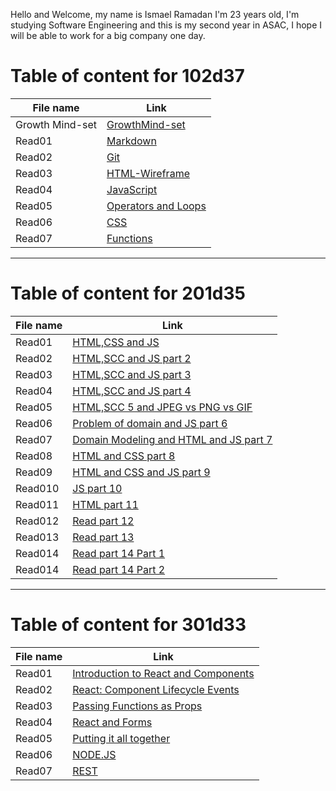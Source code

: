 Hello and Welcome, my name is Ismael Ramadan I'm 23 years old, I'm studying Software Engineering and this is my second year in ASAC, I hope I will be able to work for a big company one day.


# Table of content for 102d37

File name | Link
----------|---------
Growth Mind-set | [GrowthMind-set](https://ismaellebzo.github.io/reading-notes/102/GrowthMind-set)
Read01 | [Markdown](https://ismaellebzo.github.io/reading-notes/102/Markdown)
Read02 | [Git](https://ismaellebzo.github.io/reading-notes/102/Git)
Read03 | [HTML-Wireframe](https://ismaellebzo.github.io/reading-notes/102/read3)
Read04 | [JavaScript](https://ismaellebzo.github.io/reading-notes/102/read4)
Read05 | [Operators and Loops](https://ismaellebzo.github.io/reading-notes/102/read5)
Read06 | [CSS](https://ismaellebzo.github.io/reading-notes/102/read6)
Read07 | [Functions](https://ismaellebzo.github.io/reading-notes/102/read7)

--------
# Table of content for 201d35

File name | Link
----------|---------
Read01 | [HTML,CSS and JS](https://ismaellebzo.github.io/reading-notes/201/read1.2)
Read02 | [HTML,SCC and JS part 2](https://ismaellebzo.github.io/reading-notes/201/read2.2)
Read03 | [HTML,SCC and JS part 3](https://ismaellebzo.github.io/reading-notes/201/read3.2)
Read04 | [HTML,SCC and JS part 4](https://ismaellebzo.github.io/reading-notes/201/read4.2)
Read05 | [HTML,SCC 5 and JPEG vs PNG vs GIF](https://ismaellebzo.github.io/reading-notes/201/read5.2)
Read06 | [Problem of domain and JS part 6](https://ismaellebzo.github.io/reading-notes/201/read6.2)
Read07 | [Domain Modeling and HTML and JS part 7](https://ismaellebzo.github.io/reading-notes/201/read7.2)
Read08 | [HTML and CSS part 8](https://ismaellebzo.github.io/reading-notes/201/read8.2)
Read09 | [HTML and CSS and JS part 9](https://ismaellebzo.github.io/reading-notes/201/read9.2)
Read010 | [JS part 10](https://ismaellebzo.github.io/reading-notes/201/read10.2)
Read011 | [HTML part 11](https://ismaellebzo.github.io/reading-notes/201/read11.2)
Read012 | [Read part 12](https://ismaellebzo.github.io/reading-notes/201/read12.2)
Read013 | [Read part 13](https://ismaellebzo.github.io/reading-notes/201/read13.2)
Read014 | [Read part 14 Part 1](https://ismaellebzo.github.io/reading-notes/201/read14.2.1)
Read014 | [Read part 14 Part 2](https://ismaellebzo.github.io/reading-notes/201/read14.2.2)

------
# Table of content for 301d33

File name | Link
----------|---------
Read01 | [Introduction to React and Components](https://ismaellebzo.github.io/reading-notes/301/read1.3)
Read02 | [React: Component Lifecycle Events](https://ismaellebzo.github.io/reading-notes/301/read2.3)
Read03 | [Passing Functions as Props](https://ismaellebzo.github.io/reading-notes/301/read3.3)
Read04 | [React and Forms](https://ismaellebzo.github.io/reading-notes/301/read4.3)
Read05 | [Putting it all together](https://ismaellebzo.github.io/reading-notes/301/read5.3)
Read06 | [NODE.JS](https://ismaellebzo.github.io/reading-notes/301/read6.3)
Read07 | [REST](https://ismaellebzo.github.io/reading-notes/301/read7.3)
